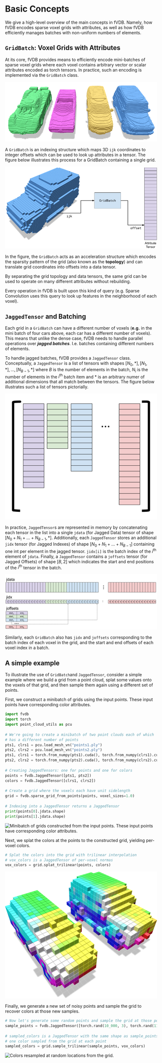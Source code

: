 # Basic Concepts

We give a high-level overview of the main concepts in fVDB. Namely, how fVDB encodes sparse voxel grids with attributes, as well as how fVDB efficiently manages batches with non-uniform numbers of elements.

## `GridBatch`: Voxel Grids with Attributes

At its core, fVDB provides means to efficiently encode mini-batches of sparse voxel grids where each voxel contains arbitrary vector or scalar attributes encoded as torch tensors. In practice, such an encoding is implemented via the `GridBatch` class.

![Minibatch2.png](../imgs/fig/Minibatch2.png)

A `GridBatch` is an indexing structure which maps 3D `ijk` coordinates to integer offsets which can be used to look up attributes in a tensor. The figure below illustrates this process for a GridBatch containing a single grid.

![gridbatch.png](../imgs/fig/gridbatch.png)

In the figure, the `GridBatch` acts as an acceleration structure which encodes the sparsity pattern of the grid (also known as the **********topology**********) and can translate grid coordinates into offsets into a data tensor.

By separating the grid topology and data tensors, the same grid can be used to operate on many different attributes without rebuilding.

Every operation in fVDB is built upon this kind of query (e.g. Sparse Convolution uses this query to look up features in the neighborhood of each voxel).

## `JaggedTensor` and Batching

Each grid in a `GridBatch` can have a different number of voxels (****e.g.**** in the mini batch of four cars above, each car has a different number of voxels). This means that unlike the dense case, fVDB needs to handle parallel operations over ***jagged batches***. I.e. batches containing different numbers of elements.

To handle jagged batches, fVDB provides a `JaggedTensor` class. Conceptually, a `JaggedTensor` is a list of tensors with shapes $[N_0, *], [N_1, *], \ldots, [N_{B-1}, *]$ where $B$ is the number of elements in the batch, $N_i$ is the number of elements in the $i^\text{th}$ batch item and $*$ is an arbitrary numer of additional dimensions that all match between the tensors. The figure below illustrates such a list of tensors pictorially.

![jaggedtensor1.png](../imgs/fig/jaggedtensor1.png)

In practice, `JaggedTensor`s are represented in memory by concatenating each tensor in the list into a single `jdata` (for Jagged Data) tensor of shape $[N_0 + N_1 + \ldots + N_{B-1}, *]$. Additionally, each `JaggedTensor` stores an additional `jidx` tensor (for Jagged Indexes) of shape $[N_0 + N_1 + \ldots + N_{B-1}]$ containing one int per element in the jagged tensor. `jidx[i]` is the batch index of the $i^\text{th}$ element of `jdata`. Finally, a `JaggedTensor` contains a `joffsets` tensor (for Jagged Offsets) of shape $[B, 2]$ which indicates the start and end positions of the $i^\text{th}$ tensor in the batch.

![jaggedtensor4.png](../imgs/fig/jaggedtensor4.png)

Similarly, each `GridBatch` also has `jidx` and `joffsets` corresponding to the batch index of each voxel in the grid, and the start and end offsets of each voxel index in a batch.

## A simple example

To illustrate the use of `GridBatch`and `JaggedTensor`, consider a simple example where we build a grid from a point cloud, splat some values onto the voxels of that grid, and then sample them again using a different set of points.

First, we construct a minibatch of grids using the input points. These input points have corresponding color attributes.

```python
import fvdb
import torch
import point_cloud_utils as pcu

# We're going to create a minibatch of two point clouds each of which
# has a different number of points
pts1, clrs1 = pcu.load_mesh_vn("points1.ply")
pts2, clrs2 = pcu.load_mesh_vn("points2.ply")
pts1, clrs1 = torch.from_numpy(pts1).cuda(), torch.from_numpy(clrs1).cuda()
pts2, clrs2 = torch.from_numpy(pts2).cuda(), torch.from_numpy(clrs2).cuda()

# Creating JaggedTensors: one for points and one for colors
points = fvdb.JaggedTensor([pts1, pts2])
colors = fvdb.JaggedTensor([clrs1, clrs2])

# Create a grid where the voxels each have unit sidelength
grid = fvdb.sparse_grid_from_points(points, voxel_sizes=1.0)

# Indexing into a JaggedTensor returns a JaggedTensor
print(points[0].jdata.shape)
print(points[1].jdata.shape)
```

![Minibatch of grids constructed from the input points. These input points have corresponding color attributes.](../imgs/fig/screenshot_000000.png.trim.png)

Next, we splat the colors at the points to the constructed grid, yielding per-voxel colors.

```python
# Splat the colors into the grid with trilinear interpolation
# vox_colors is a JaggedTensor of per-voxel normas
vox_colors = grid.splat_trilinear(points, colors)
```

![Colors splat at the input points to grid, yielding per-voxel colors.](../imgs/fig/screenshot_000006.png.trim.png)

Finally, we generate a new set of noisy points and sample the grid to recover colors at those new samples.

```python
# Now let's generate some random points and sample the grid at those points
sample_points = fvdb.JaggedTensor([torch.rand(10_000, 3), torch.rand(11_000, 3)]).cuda()

# sampled_colors is a JaggedTensor with the same shape as sample_points with
# one color sampled from the grid at each point
sampled_colors = grid.sample_trilinear(sample_points, vox_colors)
```

![Colors resampled at random locations from the grid.](../imgs/fig/screenshot_000004.png.trim.png)
